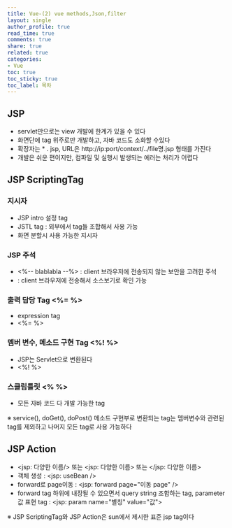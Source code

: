 ```yaml
---
title: Vue-(2) vue methods,Json,filter
layout: single
author_profile: true
read_time: true
comments: true
share: true
related: true
categories:
- Vue
toc: true
toc_sticky: true
toc_label: 목차
---
```


## JSP
- servlet만으로는 view 개발에 한계가 있을 수 있다
- 화면단에 tag 위주로만 개발하고, 자바 코드도 소화할 수있다
- 확장자는 * . jsp, URL은 http://ip:port/context/../file명.jsp 형태를 가진다
- 개발은 쉬운 편이지만, 컴파일 및 실행시 발생되는 에러는 처리가 어렵다

## JSP ScriptingTag
### 지시자
- JSP intro 설정 tag
- JSTL tag : 외부에서 tag들 조합해서 사용 가능
- 화면 분할시 사용 가능한 지시자

### JSP 주석 
- <%--   blablabla --%> : client 브라우저에 전송되지 않는 보안을 고려한 주석
- <!-- blablabla --!> : client 브라우저에 전송해서 소스보기로 확인 가능

### 출력 담당 Tag <%= %>
- expression tag
- <%= %>
### 멤버 변수, 메소드 구현 Tag <%! %>
- JSP는 Servlet으로 변환된다
- <%! %>
### 스클립틀릿 <% %>
- 모든 자바 코드 다 개발 가능한 tag

※  service(), doGet(), doPost() 메소드 구현부로 변환되는 tag는 멤버변수와 관련된 tag를 제외하고 나머지 모든 tag로 사용 가능하다

## JSP Action
- <jsp: 다양한 이름/>  또는 <jsp: 다양한 이름> 또는 </jsp: 다양한 이름>
-  객체 생성 : <jsp: useBean />
-  forward로 page이동 : <jsp: forward page="이동 page" />
-  forward tag 하위에 내장될 수 있으면서 query string 조합하는 tag, parameter값 표현 tag : <jsp: param name="별칭" value="값">

※ JSP ScriptingTag와 JSP Action은 sun에서 제시한 표준 jsp tag이다

